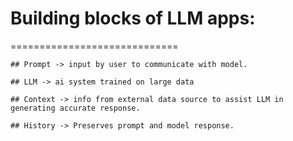 # Building blocks of LLM apps:
=============================

    ## Prompt -> input by user to communicate with model.

    ## LLM -> ai system trained on large data

    ## Context -> info from external data source to assist LLM in generating accurate response.

    ## History -> Preserves prompt and model response.
